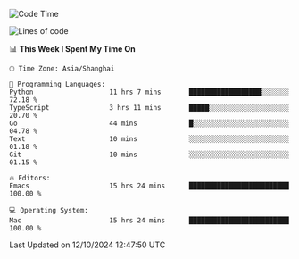 <!--START_SECTION:waka-->
![Code Time](http://img.shields.io/badge/Code%20Time-2%2C232%20hrs%2036%20mins-blue)

![Lines of code](https://img.shields.io/badge/From%20Hello%20World%20I%27ve%20Written-308.1%20thousand%20lines%20of%20code-blue)

📊 **This Week I Spent My Time On** 

```text
🕑︎ Time Zone: Asia/Shanghai

💬 Programming Languages: 
Python                   11 hrs 7 mins       ██████████████████░░░░░░░   72.18 % 
TypeScript               3 hrs 11 mins       █████░░░░░░░░░░░░░░░░░░░░   20.70 % 
Go                       44 mins             █░░░░░░░░░░░░░░░░░░░░░░░░   04.78 % 
Text                     10 mins             ░░░░░░░░░░░░░░░░░░░░░░░░░   01.18 % 
Git                      10 mins             ░░░░░░░░░░░░░░░░░░░░░░░░░   01.15 % 

🔥 Editors: 
Emacs                    15 hrs 24 mins      █████████████████████████   100.00 % 

💻 Operating System: 
Mac                      15 hrs 24 mins      █████████████████████████   100.00 % 
```


 Last Updated on 12/10/2024 12:47:50 UTC
<!--END_SECTION:waka-->
